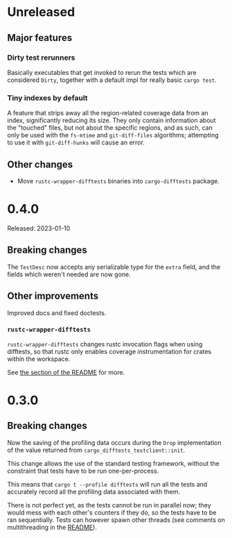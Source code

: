 # Unreleased

## Major features

### Dirty test rerunners

Basically executables that get invoked to rerun the tests which
are considered `Dirty`, together with a default impl for really
basic `cargo test`.

### Tiny indexes by default

A feature that strips away all the region-related coverage data
from an index, significantly reducing its size. They only contain
information about the "touched" files, but not about the specific
regions, and as such, can only be used with the `fs-mtime` and
`git-diff-files` algorithms; attempting to use it with `git-diff-hunks`
will cause an error.

## Other changes

- Move `rustc-wrapper-difftests` binaries into `cargo-difftests` package.

# 0.4.0

Released: 2023-01-10

## Breaking changes

The `TestDesc` now accepts any serializable type for the `extra` field,
and the fields which weren't needed are now gone.

## Other improvements

Improved docs and fixed doctests.

### `rustc-wrapper-difftests`

`rustc-wrapper-difftests` changes rustc invocation flags when
using difftests, so that rustc only enables coverage
instrumentation for crates within the workspace.

See [the section of the README](README.md#rustc-wrapper-difftests) for more.

# 0.3.0

## Breaking changes
Now the saving of the profiling data occurs during the `Drop`
implementation of the value returned from
`cargo_difftests_testclient::init`.

This change allows the use of the standard testing framework,
without the constraint that tests have to be run one-per-process.

This means that `cargo t --profile difftests` will run all the tests
and accurately record all the profiling data associated with them.

There is not perfect yet, as the tests cannot be run in parallel now;
they would mess with each other's counters if they do, so the tests
have to be ran sequentially. Tests can however spawn other threads 
(see comments on multithreading in the [README](README.md)).
